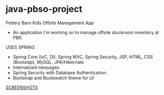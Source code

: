# java-pbso-project
Pottery Barn Kids Offsite Management App
- An application I'm working on to manage offsite stockroom inventory at PBK.

USES SPRING:
* Spring Core (IoC, DI), Spring MVC, Spring Security, JSP, HTML, CSS (Bootstap), MySQL, JPA/Hibernate
* Internalized messages.
* Spring Security with Database Authentication.
* Bootstrap and Bootswatch theme for UI

[SCREENSHOTS](https://github.com/jmw5598/java-pbkoffsite-project/tree/master/screenshots)
